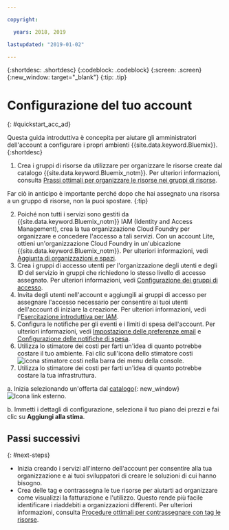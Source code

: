 ```yaml
---

copyright:

  years: 2018, 2019

lastupdated: "2019-01-02"

---
```


{:shortdesc: .shortdesc}
{:codeblock: .codeblock}
{:screen: .screen}
{:new_window: target="_blank"}
{:tip: .tip}

# Configurazione del tuo account
{: #quickstart_acc_ad}

Questa guida introduttiva è concepita per aiutare gli amministratori dell'account a configurare i propri ambienti {{site.data.keyword.Bluemix}}. 
{:shortdesc}

1. Crea i gruppi di risorse da utilizzare per organizzare le risorse create dal catalogo {{site.data.keyword.Bluemix_notm}}. Per ulteriori informazioni, consulta [Prassi ottimali per organizzare le risorse nei gruppi di risorse](/docs/resources/bestpractice_rgs.html#bp_resourcegroups).

  Far ciò in anticipo è importante perché dopo che hai assegnato una risorsa a un gruppo di risorse, non la puoi spostare.
  {:tip}
  
2. Poiché non tutti i servizi sono gestiti da {{site.data.keyword.Bluemix_notm}} IAM (Identity and Access Management), crea la tua organizzazione Cloud Foundry per organizzare e concedere l'accesso a tali servizi. Con un account Lite, ottieni un'organizzazione Cloud Foundry in un'ubicazione {{site.data.keyword.Bluemix_notm}}. Per ulteriori informazioni, vedi [Aggiunta di organizzazioni e spazi](/docs/account/orgs_spaces.html#orgsspacesusers). 
3. Crea i gruppi di accesso utenti per l'organizzazione degli utenti e degli ID del servizio in gruppi che richiedono lo stesso livello di accesso assegnato. Per ulteriori informazioni, vedi [Configurazione dei gruppi di accesso](/docs/iam/groups.html#groups).
4. Invita degli utenti nell'account e aggiungili ai gruppi di accesso per assegnare l'accesso necessario per consentire ai tuoi utenti dell'account di iniziare la creazione. Per ulteriori informazioni, vedi l'[Esercitazione introduttiva per IAM](/docs/iam/quickstart.html#getstarted).
5. Configura le notifiche per gli eventi e i limiti di spesa dell'account. Per ulteriori informazioni, vedi [Impostazione delle preferenze email](/docs/account/email.html) e [Configurazione delle notifiche di spesa](/docs/billing-usage/notifications.html). 
6. Utilizza lo stimatore dei costi per farti un'idea di quanto potrebbe costare il tuo ambiente. Fai clic sull'icona dello stimatore costi ![icona stimatore costi](../icons/Estimator.svg) nella barra dei menu della console. 
7. Utilizza lo stimatore dei costi per farti un'idea di quanto potrebbe costare la tua infrastruttura. 
  
  a. Inizia selezionando un'offerta dal [catalogo](https://cloud.ibm.com/catalog){: new_window} ![Icona link esterno](../icons/launch-glyph.svg). 
  
  b. Immetti i dettagli di configurazione, seleziona il tuo piano dei prezzi e fai clic su **Aggiungi alla stima**.

## Passi successivi
{: #next-steps}

* Inizia creando i servizi all'interno dell'account per consentire alla tua organizzazione e ai tuoi sviluppatori di creare le soluzioni di cui hanno bisogno.  
* Crea delle tag e contrassegna le tue risorse per aiutarti ad organizzare come visualizzi la fatturazione e l'utilizzo. Questo rende più facile identificare i riaddebiti a organizzazioni differenti. Per ulteriori informazioni, consulta [Procedure ottimali per contrassegnare con tag le risorse](/docs/account/bp_account.html#tags). 
